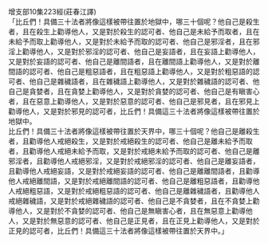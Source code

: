 增支部10集223經(莊春江譯)  
「比丘們！具備三十法者將像這樣被帶往置於地獄中，哪三十個呢？他自己是殺生者，且在殺生上勸導他人，又是對於殺生的認可者、他自己是未給予而取者，且在未給予而取上勸導他人，又是對於未給予而取的認可者、他自己是邪淫者，且在邪淫上勸導他人，又是對於邪淫的認可者、他自己是妄語者，且在妄語上勸導他人，又是對於妄語的認可者、他自己是離間語者，且在離間語上勸導他人，又是對於離間語的認可者、他自己是粗惡語者，且在粗惡語上勸導他人，又是對於粗惡語的認可者、他自己是雜穢語者，且在雜穢語上勸導他人，又是對於雜穢語的認可者、他自己是貪婪者，且在貪婪上勸導他人，又是對於貪婪的認可者、他自己是有瞋害心者，且在惡意上勸導他人，又是對於惡意的認可者、他自己是邪見者，且在邪見上勸導他人，又是對於邪見的認可者，比丘們！具備這三十法者將像這樣被帶往置於地獄中。  
比丘們！具備三十法者將像這樣被帶往置於天界中，哪三十個呢？他自己是離殺生者，且勸導他人戒絕殺生，又是對於戒絕殺生的認可者、他自己是離未給予而取者，且勸導他人戒絕未給予而取，又是對於戒絕未給予而取的認可者、他自己是離邪淫者，且勸導他人戒絕邪淫，又是對於戒絕邪淫的認可者、他自己是離妄語者，且勸導他人戒絕妄語，又是對於戒絕妄語的認可者、他自己是離離間語者，且勸導他人戒絕離間語，又是對於戒絕離間語的認可者、他自己是離粗惡語者，且勸導他人戒絕粗惡語，又是對於戒絕粗惡語的認可者、他自己是離雜穢語者，且勸導他人戒絕雜穢語，又是對於戒絕雜穢語的認可者、他自己是不貪婪者，且在不貪婪上勸導他人，又是對於不貪婪的認可者、他自己是無瞋害心者，且在無惡意上勸導他人，又是對於無惡意的認可者、他自己是正見者，且在正見上勸導他人，又是對於正見的認可者，比丘們！具備這三十法者將像這樣被帶往置於天界中。」  
  
  
